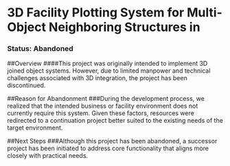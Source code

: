 # 3D Facility Plotting System for Multi-Object Neighboring Structures in 

### Status: Abandoned

##Overview
####This project was originally intended to implement 3D joined object systems. However, due to limited manpower and technical challenges associated with 3D integration, the project has been discontinued.

##Reason for Abandonment
###During the development process, we realized that the intended business or facility environment does not currently require this system. Given these factors, resources were redirected to a continuation project better suited to the existing needs of the target environment.

##Next Steps
###Although this project has been abandoned, a successor project has been initiated to address core functionality that aligns more closely with practical needs.
